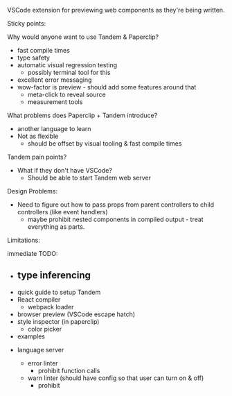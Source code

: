 VSCode extension for previewing web components as they're being written.

Sticky points:

Why would anyone want to use Tandem & Paperclip?

- fast compile times
- type safety
- automatic visual regression testing
  - possibly terminal tool for this
- excellent error messaging
- wow-factor is preview - should add some features around that
  - meta-click to reveal source
  - measurement tools

What problems does Paperclip + Tandem introduce?

- another language to learn
- Not as flexible
  - should be offset by visual tooling & fast compile times

Tandem pain points?

- What if they don't have VSCode?
  - Should be able to start Tandem web server

Design Problems:

- Need to figure out how to pass props from parent controllers to child controllers (like event handlers)
  - maybe prohibit nested components in compiled output - treat everything as parts.

Limitations:

immediate TODO:

- type inferencing
  -
- quick guide to setup Tandem
- React compiler
  - webpack loader
- browser preview (VSCode escape hatch)
- style inspector (in paperclip)
  - color picker
- examples

* language server
  - error linter
    - prohibit function calls
  - warn linter (should have config so that user can turn on & off)
    - prohibit <script /> tags
    - warn when CSS selector tag isn't used
    - warn if <property /> tag isn't present
  - DX enhancements
    - jump to definition
* web preview for non-vscode users
* pretty terminal compiler output
* DSL

* Language enhancements

  - Nestable

* testing tools

- JS evaluator
  - strings
  - numbers
  - arrays
  - objects
  - groups
  - operations
    - or
    - and
    - +
    - -
    - %
  - elements
- #each

* diff/patch

- examples
  - chat app
  - todo list
- <logic /> element
- optimizations
  - diff / patch
- compilers
  - react
- preview
  - chrome-like inspector
  - ability to change colors
- linter
  - syntax errors
  - prevent bindings for imports
  - prevent bindings for logic
- DSL

  - ability to import .json files into scope
  - ability to import .css files into scope

-

Existing apps:

TODO

